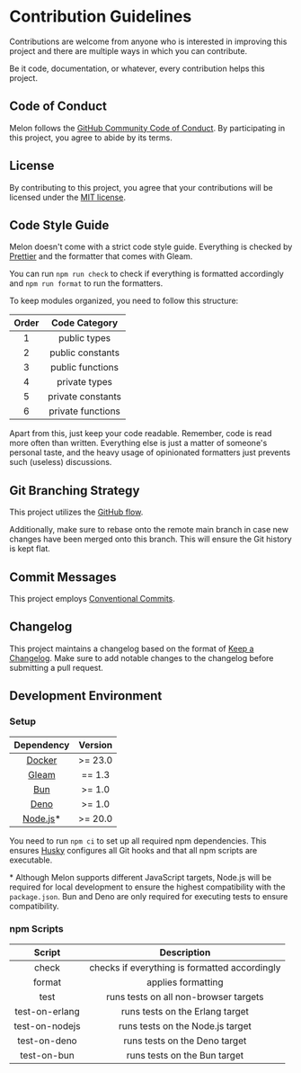 # Contribution Guidelines

Contributions are welcome from anyone who is interested in improving this project and there are multiple ways in which
you can contribute.

Be it code, documentation, or whatever, every contribution helps this project.

## Code of Conduct

Melon follows the
[GitHub Community Code of Conduct](https://docs.github.com/en/site-policy/github-terms/github-community-code-of-conduct).
By participating in this project, you agree to abide by its terms.

## License

By contributing to this project, you agree that your contributions will be licensed under the
[MIT license](https://github.com/patrik-kuehl/melon/blob/main/LICENSE.md).

## Code Style Guide

Melon doesn't come with a strict code style guide. Everything is checked by [Prettier](https://prettier.io/) and the
formatter that comes with Gleam.

You can run `npm run check` to check if everything is formatted accordingly and `npm run format` to run the formatters.

To keep modules organized, you need to follow this structure:

| Order |   Code Category   |
| :---: | :---------------: |
|   1   |   public types    |
|   2   | public constants  |
|   3   | public functions  |
|   4   |   private types   |
|   5   | private constants |
|   6   | private functions |

Apart from this, just keep your code readable. Remember, code is read more often than written. Everything else is just a
matter of someone's personal taste, and the heavy usage of opinionated formatters just prevents such (useless)
discussions.

## Git Branching Strategy

This project utilizes the [GitHub flow](https://docs.github.com/en/get-started/using-github/github-flow).

Additionally, make sure to rebase onto the remote main branch in case new changes have been merged onto this branch.
This will ensure the Git history is kept flat.

## Commit Messages

This project employs [Conventional Commits](https://www.conventionalcommits.org/en/v1.0.0/).

## Changelog

This project maintains a changelog based on the format of [Keep a Changelog](https://keepachangelog.com/en/1.1.0/). Make
sure to add notable changes to the changelog before submitting a pull request.

## Development Environment

### Setup

|            Dependency             | Version  |
| :-------------------------------: | :------: |
| [Docker](https://www.docker.com/) | \>= 23.0 |
|    [Gleam](https://gleam.run/)    |  == 1.3  |
|      [Bun](https://bun.sh/)       | \>= 1.0  |
|     [Deno](https://deno.com/)     | \>= 1.0  |
| [Node.js](https://nodejs.org/)\*  | \>= 20.0 |

You need to run `npm ci` to set up all required npm dependencies. This ensures
[Husky](https://typicode.github.io/husky/) configures all Git hooks and that all npm scripts are executable.

\* Although Melon supports different JavaScript targets, Node.js will be required for local development to ensure the
highest compatibility with the `package.json`. Bun and Deno are only required for executing tests to ensure
compatibility.

### npm Scripts

|     Script     |                  Description                  |
| :------------: | :-------------------------------------------: |
|     check      | checks if everything is formatted accordingly |
|     format     |              applies formatting               |
|      test      |     runs tests on all non-browser targets     |
| test-on-erlang |        runs tests on the Erlang target        |
| test-on-nodejs |       runs tests on the Node.js target        |
|  test-on-deno  |         runs tests on the Deno target         |
|  test-on-bun   |         runs tests on the Bun target          |
